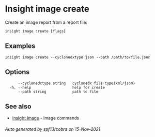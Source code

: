 # Insight image create

Create an image report from a report file:

```
insight image create [flags]
```

## <a id='examples'></a>Examples

```
insight image create --cyclonedxtype json --path /path/to/file.json
```

## <a id='options'></a>Options

```
      --cyclonedxtype string   cyclonedx file type(xml/json)
  -h, --help                   help for create
      --path string            path to file
```

## <a id='see-also'></a>See also

* [Insight image](insight_image.md)	 - Image commands

###### Auto generated by spf13/cobra on 15-Nov-2021
